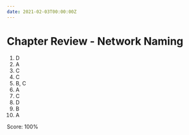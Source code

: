 ```yaml
---
date: 2021-02-03T00:00:00Z
---
```


# Chapter Review - Network Naming
1. D
2. A
3. C
4. C
5. B, C
6. A
7. C
8. D
9. B
10. A

Score: 100%
